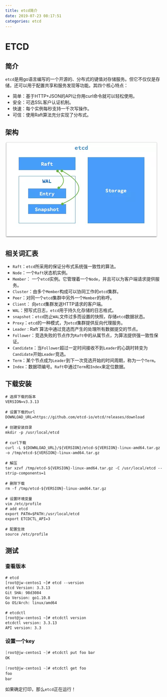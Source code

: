 ```yaml
---
title: etcd简介
date: 2019-07-23 08:17:51
categories: etcd
---
```


# ETCD

## 简介

`etcd`是用go语言编写的一个开源的、分布式的键值对存储服务。但它不仅仅是存储，还可以用于配置共享和服务发现等功能。其四个核心特点：

- 简单：基于HTTP+JSON的API让你用curl命令就可以轻松使用。
- 安全：可选SSL客户认证机制。
- 快速：每个实例每秒支持一千次写操作。
- 可信：使用Raft算法充分实现了分布式。

## 架构

![](/uploads/etcd组成结构图.jpg)

## 相关词汇表

- `Raft`：`etcd`所采用的保证分布式系统强一致性的算法。
- `Node`：一个`Raft`状态机实例。
- `Member`： 一个`etcd`实例。它管理着一个`Node`，并且可以为客户端请求提供服务。
- `Cluster`：由多个`Member`构成可以协同工作的`etcd`集群。
- `Peer`：对同一个`etcd`集群中另外一个`Member`的称呼。
- `Client`： 向`etcd`集群发送HTTP请求的客户端。
- `WAL`：预写式日志，`etcd`用于持久化存储的日志格式。
- `snapshot`：`etcd`防止`WAL`文件过多而设置的快照，存储`etcd`数据状态。
- `Proxy`：`etcd`的一种模式，为`etcd`集群提供反向代理服务。
- `Leader：`Raft`算法中通过竞选而产生的处理所有数据提交的节点。
- `Follower`：竞选失败的节点作为`Raft`中的从属节点，为算法提供强一致性保证。
- `Candidate`：当`Follower`超过一定时间接收不到`Leader`的心跳时转变为`Candidate`开始`Leader`竞选。
- `Term`：某个节点成为`Leader`到下一次竞选开始的时间周期，称为一个`Term`。
- `Index`：数据项编号。`Raft`中通过`Term`和`Index`来定位数据。

## 下载安装

```linux
# 选择下载的版本
VERSION=v3.3.13

# 设置下载的url
DOWNLOAD_URL=https://github.com/etcd-io/etcd/releases/download

# 创建安装目录
mkdir -p /usr/local/etcd

# curl下载
curl -L ${DOWNLOAD_URL}/${VERSION}/etcd-${VERSION}-linux-amd64.tar.gz -o /tmp/etcd-${VERSION}-linux-amd64.tar.gz

# 解压
tar xzvf /tmp/etcd-${VERSION}-linux-amd64.tar.gz -C /usr/local/etcd --strip-components=1

# 删除下载
rm -f /tmp/etcd-${VERSION}-linux-amd64.tar.gz

# 设置环境变量
vim /etc/profile
# add etcd
export PATH=$PATH:/usr/local/etcd
export ETCDCTL_API=3

# 配置生效
source /etc/profile
```

## 测试

### 查看版本

```linux
# etcd
[root@jw-centos1 ~]# etcd --version
etcd Version: 3.3.13
Git SHA: 98d3084
Go Version: go1.10.8
Go OS/Arch: linux/amd64

# etcdctl
[root@jw-centos1 ~]# etcdctl version
etcdctl version: 3.3.13
API version: 3.3

```

### 设置一个key

```go
[root@jw-centos1 ~]# etcdctl put foo bar
OK

[root@jw-centos1 ~]# etcdctl get foo
foo
bar
```

如果确定打印，那么`etcd`正在运行！
